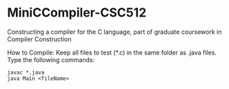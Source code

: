# MiniCCompiler-CSC512
Constructing a compiler for the C language, part of graduate coursework in Compiler Construction

How to Compile: Keep all files to test (*.c) in the same folder as .java files. Type the following commands:
```
javac *.java
java Main <fileName>
```
